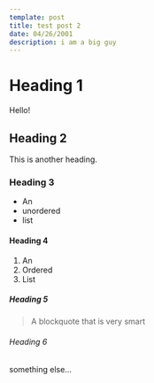 ```yaml
---
template: post
title: test post 2
date: 04/26/2001
description: i am a big guy
---
```

# Heading 1
Hello!

## Heading 2
This is another heading.

### Heading 3
- An 
- unordered
- list

#### Heading 4
1. An 
2. Ordered
3. List

##### Heading 5
> A blockquote that is very smart

###### Heading 6
something else...

